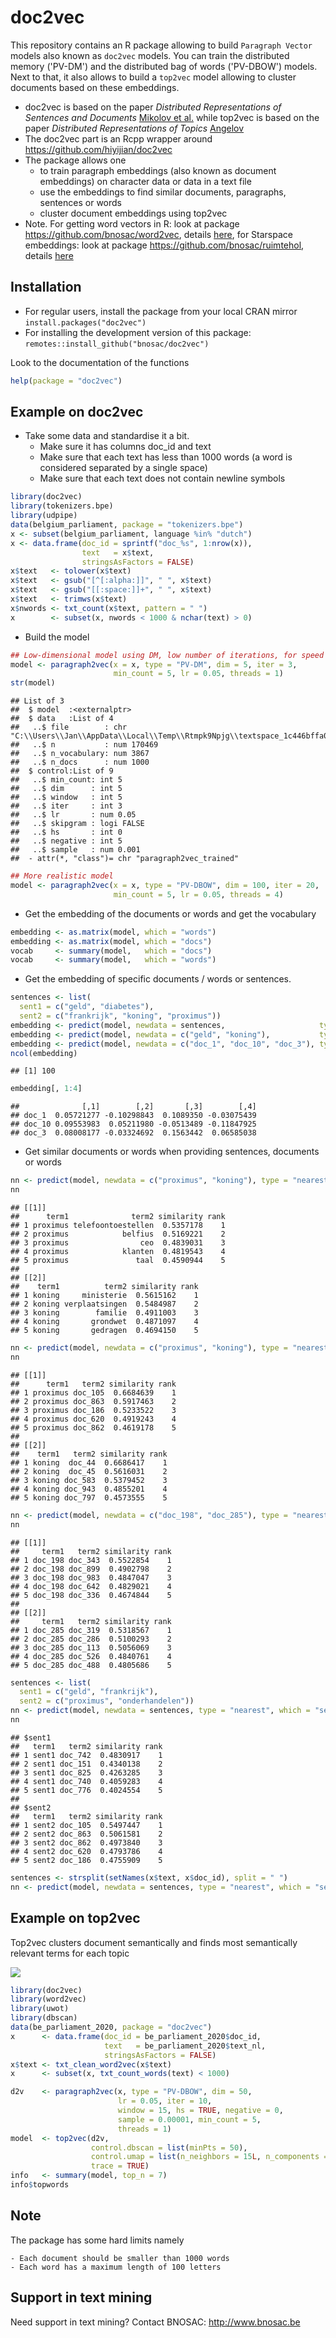 # doc2vec 

This repository contains an R package allowing to build `Paragraph Vector` models also known as `doc2vec` models. You can train the distributed memory ('PV-DM') and the distributed bag of words ('PV-DBOW') models. 
Next to that, it also allows to build a `top2vec` model allowing to cluster documents based on these embeddings.

- doc2vec is based on the paper *Distributed Representations of Sentences and Documents* [Mikolov et al.](https://arxiv.org/pdf/1405.4053.pdf) while top2vec is based on the paper *Distributed Representations of Topics* [Angelov](https://arxiv.org/abs/2008.09470)
- The doc2vec part is an Rcpp wrapper around https://github.com/hiyijian/doc2vec
- The package allows one 
    - to train paragraph embeddings (also known as document embeddings) on character data or data in a text file
    - use the embeddings to find similar documents, paragraphs, sentences or words
    - cluster document embeddings using top2vec
- Note. For getting word vectors in R: look at package https://github.com/bnosac/word2vec, details [here](https://www.bnosac.be/index.php/blog/100-word2vec-in-r), for Starspace embeddings: look at package https://github.com/bnosac/ruimtehol, details [here](https://CRAN.R-project.org/package=ruimtehol/vignettes/ground-control-to-ruimtehol.pdf)

## Installation

- For regular users, install the package from your local CRAN mirror `install.packages("doc2vec")`
- For installing the development version of this package: `remotes::install_github("bnosac/doc2vec")`

Look to the documentation of the functions


```r
help(package = "doc2vec")
```


## Example on doc2vec

- Take some data and standardise it a bit. 
    - Make sure it has columns doc_id and text 
    - Make sure that each text has less than 1000 words (a word is considered separated by a single space)
    - Make sure that each text does not contain newline symbols 


```r
library(doc2vec)
library(tokenizers.bpe)
library(udpipe)
data(belgium_parliament, package = "tokenizers.bpe")
x <- subset(belgium_parliament, language %in% "dutch")
x <- data.frame(doc_id = sprintf("doc_%s", 1:nrow(x)), 
                text   = x$text, 
                stringsAsFactors = FALSE)
x$text   <- tolower(x$text)
x$text   <- gsub("[^[:alpha:]]", " ", x$text)
x$text   <- gsub("[[:space:]]+", " ", x$text)
x$text   <- trimws(x$text)
x$nwords <- txt_count(x$text, pattern = " ")
x        <- subset(x, nwords < 1000 & nchar(text) > 0)
```

-  Build the model 


```r
## Low-dimensional model using DM, low number of iterations, for speed and display purposes
model <- paragraph2vec(x = x, type = "PV-DM", dim = 5, iter = 3,  
                       min_count = 5, lr = 0.05, threads = 1)
str(model)
```

```
## List of 3
##  $ model  :<externalptr> 
##  $ data   :List of 4
##   ..$ file        : chr "C:\\Users\\Jan\\AppData\\Local\\Temp\\Rtmpk9Npjg\\textspace_1c446bffa0e.txt"
##   ..$ n           : num 170469
##   ..$ n_vocabulary: num 3867
##   ..$ n_docs      : num 1000
##  $ control:List of 9
##   ..$ min_count: int 5
##   ..$ dim      : int 5
##   ..$ window   : int 5
##   ..$ iter     : int 3
##   ..$ lr       : num 0.05
##   ..$ skipgram : logi FALSE
##   ..$ hs       : int 0
##   ..$ negative : int 5
##   ..$ sample   : num 0.001
##  - attr(*, "class")= chr "paragraph2vec_trained"
```


```r
## More realistic model
model <- paragraph2vec(x = x, type = "PV-DBOW", dim = 100, iter = 20, 
                       min_count = 5, lr = 0.05, threads = 4)
```

-  Get the embedding of the documents or words and get the vocabulary


```r
embedding <- as.matrix(model, which = "words")
embedding <- as.matrix(model, which = "docs")
vocab     <- summary(model,   which = "docs")
vocab     <- summary(model,   which = "words")
```

-  Get the embedding of specific documents / words or sentences. 


```r
sentences <- list(
  sent1 = c("geld", "diabetes"),
  sent2 = c("frankrijk", "koning", "proximus"))
embedding <- predict(model, newdata = sentences,                     type = "embedding")
embedding <- predict(model, newdata = c("geld", "koning"),           type = "embedding", which = "words")
embedding <- predict(model, newdata = c("doc_1", "doc_10", "doc_3"), type = "embedding", which = "docs")
ncol(embedding)
```

```
## [1] 100
```

```r
embedding[, 1:4]
```

```
##              [,1]        [,2]       [,3]        [,4]
## doc_1  0.05721277 -0.10298843  0.1089350 -0.03075439
## doc_10 0.09553983  0.05211980 -0.0513489 -0.11847925
## doc_3  0.08008177 -0.03324692  0.1563442  0.06585038
```

-  Get similar documents or words when providing sentences, documents or words


```r
nn <- predict(model, newdata = c("proximus", "koning"), type = "nearest", which = "word2word", top_n = 5)
nn
```

```
## [[1]]
##      term1              term2 similarity rank
## 1 proximus telefoontoestellen  0.5357178    1
## 2 proximus            belfius  0.5169221    2
## 3 proximus                ceo  0.4839031    3
## 4 proximus            klanten  0.4819543    4
## 5 proximus               taal  0.4590944    5
## 
## [[2]]
##    term1          term2 similarity rank
## 1 koning     ministerie  0.5615162    1
## 2 koning verplaatsingen  0.5484987    2
## 3 koning        familie  0.4911003    3
## 4 koning       grondwet  0.4871097    4
## 5 koning       gedragen  0.4694150    5
```

```r
nn <- predict(model, newdata = c("proximus", "koning"), type = "nearest", which = "word2doc",  top_n = 5)
nn
```

```
## [[1]]
##      term1   term2 similarity rank
## 1 proximus doc_105  0.6684639    1
## 2 proximus doc_863  0.5917463    2
## 3 proximus doc_186  0.5233522    3
## 4 proximus doc_620  0.4919243    4
## 5 proximus doc_862  0.4619178    5
## 
## [[2]]
##    term1   term2 similarity rank
## 1 koning  doc_44  0.6686417    1
## 2 koning  doc_45  0.5616031    2
## 3 koning doc_583  0.5379452    3
## 4 koning doc_943  0.4855201    4
## 5 koning doc_797  0.4573555    5
```

```r
nn <- predict(model, newdata = c("doc_198", "doc_285"), type = "nearest", which = "doc2doc",   top_n = 5)
nn
```

```
## [[1]]
##     term1   term2 similarity rank
## 1 doc_198 doc_343  0.5522854    1
## 2 doc_198 doc_899  0.4902798    2
## 3 doc_198 doc_983  0.4847047    3
## 4 doc_198 doc_642  0.4829021    4
## 5 doc_198 doc_336  0.4674844    5
## 
## [[2]]
##     term1   term2 similarity rank
## 1 doc_285 doc_319  0.5318567    1
## 2 doc_285 doc_286  0.5100293    2
## 3 doc_285 doc_113  0.5056069    3
## 4 doc_285 doc_526  0.4840761    4
## 5 doc_285 doc_488  0.4805686    5
```

```r
sentences <- list(
  sent1 = c("geld", "frankrijk"),
  sent2 = c("proximus", "onderhandelen"))
nn <- predict(model, newdata = sentences, type = "nearest", which = "sent2doc", top_n = 5)
nn
```

```
## $sent1
##   term1   term2 similarity rank
## 1 sent1 doc_742  0.4830917    1
## 2 sent1 doc_151  0.4340138    2
## 3 sent1 doc_825  0.4263285    3
## 4 sent1 doc_740  0.4059283    4
## 5 sent1 doc_776  0.4024554    5
## 
## $sent2
##   term1   term2 similarity rank
## 1 sent2 doc_105  0.5497447    1
## 2 sent2 doc_863  0.5061581    2
## 3 sent2 doc_862  0.4973840    3
## 4 sent2 doc_620  0.4793786    4
## 5 sent2 doc_186  0.4755909    5
```

```r
sentences <- strsplit(setNames(x$text, x$doc_id), split = " ")
nn <- predict(model, newdata = sentences, type = "nearest", which = "sent2doc", top_n = 5)
```

## Example on top2vec


Top2vec clusters document semantically and finds most semantically relevant terms for each topic

![](tools/example-viz.png)


```r
library(doc2vec)
library(word2vec)
library(uwot)
library(dbscan)
data(be_parliament_2020, package = "doc2vec")
x      <- data.frame(doc_id = be_parliament_2020$doc_id,
                     text   = be_parliament_2020$text_nl,
                     stringsAsFactors = FALSE)
x$text <- txt_clean_word2vec(x$text)
x      <- subset(x, txt_count_words(text) < 1000)

d2v    <- paragraph2vec(x, type = "PV-DBOW", dim = 50, 
                        lr = 0.05, iter = 10,
                        window = 15, hs = TRUE, negative = 0,
                        sample = 0.00001, min_count = 5, 
                        threads = 1)
model  <- top2vec(d2v, 
                  control.dbscan = list(minPts = 50), 
                  control.umap = list(n_neighbors = 15L, n_components = 3), umap = tumap, 
                  trace = TRUE)
info   <- summary(model, top_n = 7)
info$topwords
```

## Note

The package has some hard limits namely

    - Each document should be smaller than 1000 words
    - Each word has a maximum length of 100 letters


## Support in text mining

Need support in text mining?
Contact BNOSAC: http://www.bnosac.be

